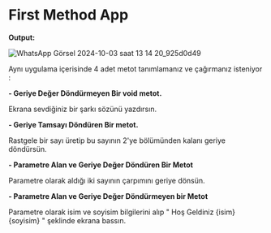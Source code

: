 # First Method App
**Output:**


![WhatsApp Görsel 2024-10-03 saat 13 14 20_925d0d49](https://github.com/user-attachments/assets/3057d3bd-1fb9-4a95-96b7-d75a2904e2ef)

Aynı uygulama içerisinde 4 adet metot tanımlamanız ve çağırmanız isteniyor :

**- Geriye Değer Döndürmeyen Bir void metot.**

  Ekrana sevdiğiniz bir şarkı sözünü yazdırsın. 

**- Geriye Tamsayı Döndüren Bir metot.**

  Rastgele bir sayı üretip bu sayının 2'ye bölümünden kalanı geriye döndürsün.

**- Parametre Alan ve Geriye Değer Döndüren Bir Metot**

  Parametre olarak aldığı iki sayının çarpımını geriye dönsün.

**- Parametre Alan ve Geriye Değer Döndürmeyen bir Metot**

  Parametre olarak isim ve soyisim bilgilerini alıp " Hoş Geldiniz {isim} {soyisim} " şeklinde ekrana bassın.
